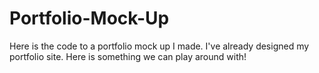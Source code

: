 # Portfolio-Mock-Up
Here is the code to a portfolio mock up I made. I've already designed my portfolio site. Here is something we can play around with!
